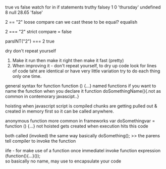 true vs false
watch for in if statements
truthy        falsey
1             0
'thursday'    undefined
8             null
28.65
'false'

2 == "2" loose compare can we cast these to be equal?  equalish

2 === "2" strict compare = false

parsINT("2") === 2 true

dry
don't repeat yourself

1) Make it run then make it right then make it fast (pretty)
2) When improving it - don't repeat yourself, to dry up code look for lines of code taht are identical or have very little variation try to do each thing only one time.

general syntax for function
function () {...}
named functions
if you want to name the function when you declare it
function doSomethingName(){.not as common in contemorary javascipt..}

  hoisting when javascript script is compiled chunks are getting pulled out & created in memory first so it can be called anywhere.

anonymous function more common in frameworks
var doSomethingvar = function () {...}
not hoisted gets created when execution hits this code

both called (invoked) the same way basically
doSomething(); >> the parens tell compiler to invoke the function

iife - for make use of a function once immediatel invoke function expression
(function(){...}());  
so basically no name, may use to encapsulate your code

